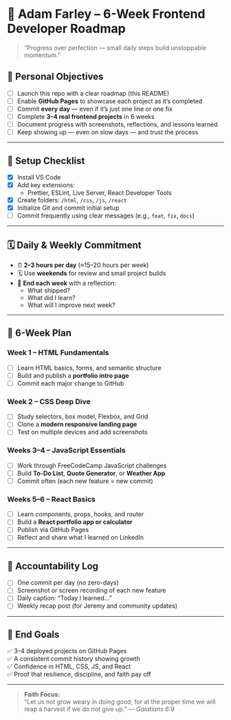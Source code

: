 # 🎯 Adam Farley – 6-Week Frontend Developer Roadmap

> “Progress over perfection — small daily steps build unstoppable momentum.”  

## 🏁 Personal Objectives
- [ ] Launch this repo with a clear roadmap (this README)
- [ ] Enable **GitHub Pages** to showcase each project as it’s completed
- [ ] Commit **every day** — even if it’s just one line or one fix
- [ ] Complete **3–4 real frontend projects** in 6 weeks
- [ ] Document progress with screenshots, reflections, and lessons learned
- [ ] Keep showing up — even on slow days — and trust the process

---

## 🧰 Setup Checklist
- [x] Install VS Code  
- [x] Add key extensions:
  - Prettier, ESLint, Live Server, React Developer Tools  
- [x] Create folders: `/html`, `/css`, `/js`, `/react`  
- [x] Initialize Git and commit initial setup  
- [ ] Commit frequently using clear messages (e.g., `feat`, `fix`, `docs`)  

---

## 🗓️ Daily & Weekly Commitment
- ⏰ **2–3 hours per day** (≈15–20 hours per week)
- 🗓️ Use **weekends** for review and small project builds
- 💬 **End each week** with a reflection:
  - What shipped?
  - What did I learn?
  - What will I improve next week?

---

## 🚀 6-Week Plan

### Week 1 – HTML Fundamentals
- [ ] Learn HTML basics, forms, and semantic structure  
- [ ] Build and publish a **portfolio intro page**  
- [ ] Commit each major change to GitHub  

### Week 2 – CSS Deep Dive
- [ ] Study selectors, box model, Flexbox, and Grid  
- [ ] Clone a **modern responsive landing page**  
- [ ] Test on multiple devices and add screenshots  

### Weeks 3–4 – JavaScript Essentials
- [ ] Work through FreeCodeCamp JavaScript challenges  
- [ ] Build **To-Do List**, **Quote Generator**, or **Weather App**  
- [ ] Commit often (each new feature = new commit)

### Weeks 5–6 – React Basics
- [ ] Learn components, props, hooks, and router  
- [ ] Build a **React portfolio app or calculator**  
- [ ] Publish via GitHub Pages  
- [ ] Reflect and share what I learned on LinkedIn  

---

## 📸 Accountability Log
- [ ] One commit per day (no zero-days)
- [ ] Screenshot or screen recording of each new feature
- [ ] Daily caption: “Today I learned…”  
- [ ] Weekly recap post (for Jeremy and community updates)

---

## 🎯 End Goals
✅ 3–4 deployed projects on GitHub Pages  
✅ A consistent commit history showing growth  
✅ Confidence in HTML, CSS, JS, and React  
✅ Proof that resilience, discipline, and faith pay off  

---

> **Faith Focus:**  
> “Let us not grow weary in doing good, for at the proper time we will reap a harvest if we do not give up.” — *Galatians 6:9*
